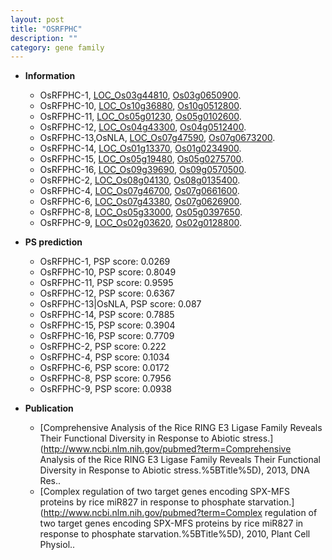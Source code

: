 ```yaml
---
layout: post
title: "OSRFPHC"
description: ""
category: gene family
---
```


* **Information**  
    + OsRFPHC-1, [LOC_Os03g44810](http://rice.uga.edu/cgi-bin/ORF_infopage.cgi?orf=LOC_Os03g44810), [Os03g0650900](http://rapdb.dna.affrc.go.jp/viewer/gbrowse_details/irgsp1?name=Os03g0650900).
    + OsRFPHC-10, [LOC_Os10g36880](http://rice.uga.edu/cgi-bin/ORF_infopage.cgi?orf=LOC_Os10g36880), [Os10g0512800](http://rapdb.dna.affrc.go.jp/viewer/gbrowse_details/irgsp1?name=Os10g0512800).
    + OsRFPHC-11, [LOC_Os05g01230](http://rice.uga.edu/cgi-bin/ORF_infopage.cgi?orf=LOC_Os05g01230), [Os05g0102600](http://rapdb.dna.affrc.go.jp/viewer/gbrowse_details/irgsp1?name=Os05g0102600).
    + OsRFPHC-12, [LOC_Os04g43300](http://rice.uga.edu/cgi-bin/ORF_infopage.cgi?orf=LOC_Os04g43300), [Os04g0512400](http://rapdb.dna.affrc.go.jp/viewer/gbrowse_details/irgsp1?name=Os04g0512400).
    + OsRFPHC-13,OsNLA, [LOC_Os07g47590](http://rice.uga.edu/cgi-bin/ORF_infopage.cgi?orf=LOC_Os07g47590), [Os07g0673200](http://rapdb.dna.affrc.go.jp/viewer/gbrowse_details/irgsp1?name=Os07g0673200).
    + OsRFPHC-14, [LOC_Os01g13370](http://rice.uga.edu/cgi-bin/ORF_infopage.cgi?orf=LOC_Os01g13370), [Os01g0234900](http://rapdb.dna.affrc.go.jp/viewer/gbrowse_details/irgsp1?name=Os01g0234900).
    + OsRFPHC-15, [LOC_Os05g19480](http://rice.uga.edu/cgi-bin/ORF_infopage.cgi?orf=LOC_Os05g19480), [Os05g0275700](http://rapdb.dna.affrc.go.jp/viewer/gbrowse_details/irgsp1?name=Os05g0275700).
    + OsRFPHC-16, [LOC_Os09g39690](http://rice.uga.edu/cgi-bin/ORF_infopage.cgi?orf=LOC_Os09g39690), [Os09g0570500](http://rapdb.dna.affrc.go.jp/viewer/gbrowse_details/irgsp1?name=Os09g0570500).
    + OsRFPHC-2, [LOC_Os08g04130](http://rice.uga.edu/cgi-bin/ORF_infopage.cgi?orf=LOC_Os08g04130), [Os08g0135400](http://rapdb.dna.affrc.go.jp/viewer/gbrowse_details/irgsp1?name=Os08g0135400).
    + OsRFPHC-4, [LOC_Os07g46700](http://rice.uga.edu/cgi-bin/ORF_infopage.cgi?orf=LOC_Os07g46700), [Os07g0661600](http://rapdb.dna.affrc.go.jp/viewer/gbrowse_details/irgsp1?name=Os07g0661600).
    + OsRFPHC-6, [LOC_Os07g43380](http://rice.uga.edu/cgi-bin/ORF_infopage.cgi?orf=LOC_Os07g43380), [Os07g0626900](http://rapdb.dna.affrc.go.jp/viewer/gbrowse_details/irgsp1?name=Os07g0626900).
    + OsRFPHC-8, [LOC_Os05g33000](http://rice.uga.edu/cgi-bin/ORF_infopage.cgi?orf=LOC_Os05g33000), [Os05g0397650](http://rapdb.dna.affrc.go.jp/viewer/gbrowse_details/irgsp1?name=Os05g0397650).
    + OsRFPHC-9, [LOC_Os02g03620](http://rice.uga.edu/cgi-bin/ORF_infopage.cgi?orf=LOC_Os02g03620), [Os02g0128800](http://rapdb.dna.affrc.go.jp/viewer/gbrowse_details/irgsp1?name=Os02g0128800).

* **PS prediction**
    + OsRFPHC-1, PSP score: 0.0269
    + OsRFPHC-10, PSP score: 0.8049
    + OsRFPHC-11, PSP score: 0.9595
    + OsRFPHC-12, PSP score: 0.6367
    + OsRFPHC-13|OsNLA, PSP score: 0.087
    + OsRFPHC-14, PSP score: 0.7885
    + OsRFPHC-15, PSP score: 0.3904
    + OsRFPHC-16, PSP score: 0.7709
    + OsRFPHC-2, PSP score: 0.222
    + OsRFPHC-4, PSP score: 0.1034
    + OsRFPHC-6, PSP score: 0.0172
    + OsRFPHC-8, PSP score: 0.7956
    + OsRFPHC-9, PSP score: 0.0938

* **Publication**  
    + [Comprehensive Analysis of the Rice RING E3 Ligase Family Reveals Their Functional Diversity in Response to Abiotic stress.](http://www.ncbi.nlm.nih.gov/pubmed?term=Comprehensive Analysis of the Rice RING E3 Ligase Family Reveals Their Functional Diversity in Response to Abiotic stress.%5BTitle%5D), 2013, DNA Res..
    + [Complex regulation of two target genes encoding SPX-MFS proteins by rice miR827 in response to phosphate starvation.](http://www.ncbi.nlm.nih.gov/pubmed?term=Complex regulation of two target genes encoding SPX-MFS proteins by rice miR827 in response to phosphate starvation.%5BTitle%5D), 2010, Plant Cell Physiol..



